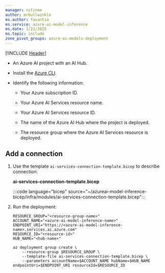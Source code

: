 ```yaml
---
manager: nitinme
author: mrbullwinkle
ms.author: fasantia 
ms.service: azure-ai-model-inference
ms.date: 1/21/2025
ms.topic: include
zone_pivot_groups: azure-ai-models-deployment
---
```


[!INCLUDE [Header](intro.md)]

* An Azure AI project with an AI Hub.

* Install the [Azure CLI](/cli/azure/).

* Identify the following information:

  * Your Azure subscription ID.

  * Your Azure AI Services resource name.
  
  * Your Azure AI Services resource ID.
  
  * The name of the Azure AI Hub where the project is deployed.

  * The resource group where the Azure AI Services resource is deployed.

## Add a connection

1. Use the template `ai-services-connection-template.bicep` to describe connection:

    __ai-services-connection-template.bicep__

    :::code language="bicep" source="~/azureai-model-inference-bicep/infra/modules/ai-services-connection-template.bicep":::

4. Run the deployment:

    ```azurecli
    RESOURCE_GROUP="<resource-group-name>"
    ACCOUNT_NAME="<azure-ai-model-inference-name>" 
    ENDPOINT_URI="https://<azure-ai-model-inference-name>.services.ai.azure.com"
    RESOURCE_ID="<resource-id>"
    HUB_NAME="<hub-name>"
    
    az deployment group create \
        --resource-group $RESOURCE_GROUP \
        --template-file ai-services-connection-template.bicep \
        --parameters accountName=$ACCOUNT_NAME hubName=$HUB_NAME endpointUri=$ENDPOINT_URI resourceId=$RESOURCE_ID
    ```
